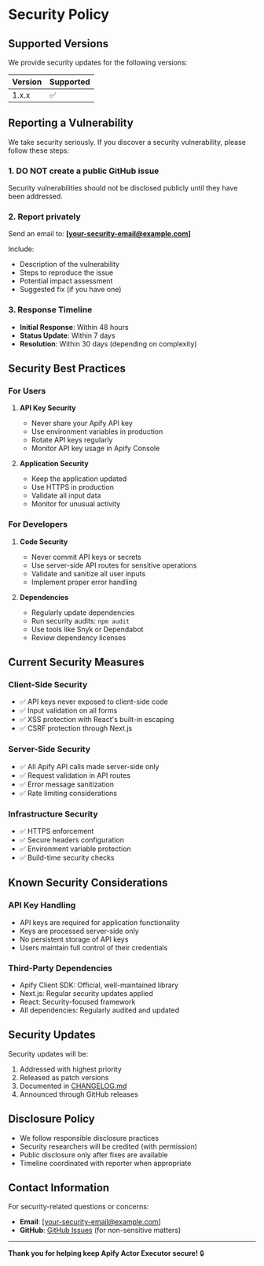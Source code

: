# Security Policy

## Supported Versions

We provide security updates for the following versions:

| Version | Supported          |
| ------- | ------------------ |
| 1.x.x   | :white_check_mark: |

## Reporting a Vulnerability

We take security seriously. If you discover a security vulnerability, please follow these steps:

### 1. **DO NOT** create a public GitHub issue

Security vulnerabilities should not be disclosed publicly until they have been addressed.

### 2. Report privately

Send an email to: **[your-security-email@example.com]**

Include:
- Description of the vulnerability
- Steps to reproduce the issue
- Potential impact assessment
- Suggested fix (if you have one)

### 3. Response Timeline

- **Initial Response**: Within 48 hours
- **Status Update**: Within 7 days
- **Resolution**: Within 30 days (depending on complexity)

## Security Best Practices

### For Users

1. **API Key Security**
   - Never share your Apify API key
   - Use environment variables in production
   - Rotate API keys regularly
   - Monitor API key usage in Apify Console

2. **Application Security**
   - Keep the application updated
   - Use HTTPS in production
   - Validate all input data
   - Monitor for unusual activity

### For Developers

1. **Code Security**
   - Never commit API keys or secrets
   - Use server-side API routes for sensitive operations
   - Validate and sanitize all user inputs
   - Implement proper error handling

2. **Dependencies**
   - Regularly update dependencies
   - Run security audits: `npm audit`
   - Use tools like Snyk or Dependabot
   - Review dependency licenses

## Current Security Measures

### Client-Side Security
- ✅ API keys never exposed to client-side code
- ✅ Input validation on all forms
- ✅ XSS protection with React's built-in escaping
- ✅ CSRF protection through Next.js

### Server-Side Security
- ✅ All Apify API calls made server-side only
- ✅ Request validation in API routes
- ✅ Error message sanitization
- ✅ Rate limiting considerations

### Infrastructure Security
- ✅ HTTPS enforcement
- ✅ Secure headers configuration
- ✅ Environment variable protection
- ✅ Build-time security checks

## Known Security Considerations

### API Key Handling
- API keys are required for application functionality
- Keys are processed server-side only
- No persistent storage of API keys
- Users maintain full control of their credentials

### Third-Party Dependencies
- Apify Client SDK: Official, well-maintained library
- Next.js: Regular security updates applied
- React: Security-focused framework
- All dependencies: Regularly audited and updated

## Security Updates

Security updates will be:
1. Addressed with highest priority
2. Released as patch versions
3. Documented in [CHANGELOG.md](CHANGELOG.md)
4. Announced through GitHub releases

## Disclosure Policy

- We follow responsible disclosure practices
- Security researchers will be credited (with permission)
- Public disclosure only after fixes are available
- Timeline coordinated with reporter when appropriate

## Contact Information

For security-related questions or concerns:
- **Email**: [your-security-email@example.com]
- **GitHub**: [GitHub Issues](https://github.com/yourusername/apify-actor-executor/issues) (for non-sensitive matters)

---

**Thank you for helping keep Apify Actor Executor secure!** 🔒
